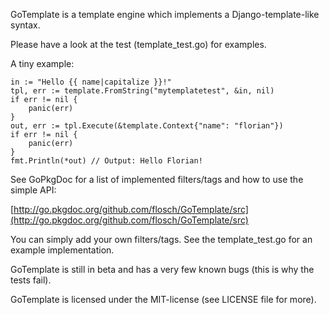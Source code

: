 GoTemplate is a template engine which implements a Django-template-like syntax.

Please have a look at the test (template_test.go) for examples.

A tiny example:

	in := "Hello {{ name|capitalize }}!"
	tpl, err := template.FromString("mytemplatetest", &in, nil)
	if err != nil {
		panic(err)
	}
	out, err := tpl.Execute(&template.Context{"name": "florian"})
	if err != nil {
		panic(err)
	}
	fmt.Println(*out) // Output: Hello Florian!

See GoPkgDoc for a list of implemented filters/tags and how to use the simple API:

[http://go.pkgdoc.org/github.com/flosch/GoTemplate/src](http://go.pkgdoc.org/github.com/flosch/GoTemplate/src)

You can simply add your own filters/tags. See the template_test.go for an example implementation.

GoTemplate is still in beta and has a very few known bugs (this is why the tests fail).

GoTemplate is licensed under the MIT-license (see LICENSE file for more).
